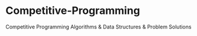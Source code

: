 # Competitive-Programming
Competitive Programming Algorithms &amp; Data Structures &amp; Problem Solutions
